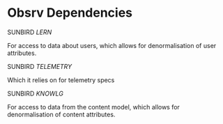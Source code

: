 # Obsrv Dependencies

SUNBIRD _LERN_

For access to data about users, which allows for denormalisation of user attributes.

&#x20;

SUNBIRD _TELEMETRY_

Which it relies on for telemetry specs

&#x20;

SUNBIRD _KNOWLG_

For access to data from the content model, which allows for denormalisation of content attributes.
